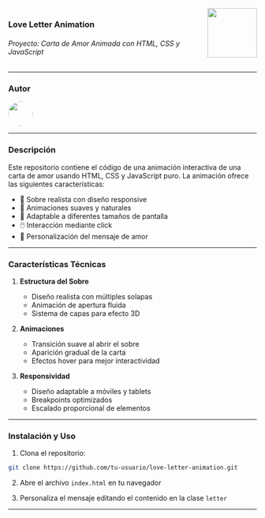 <img align="right" width="100" height="100" src="https://www.pinclipart.com/picdir/big/580-5803539_6-pixel-heart-pixel-art-heart-png-clipart.png">

### Love Letter Animation
###### Proyecto: Carta de Amor Animada con HTML, CSS y JavaScript

---

### Autor

<a href="https://github.com/Bernard2806">
  <img src="https://github.com/Bernard2806.png" width="50" height="50" style="border-radius: 50%;" />
</a>

---

### Descripción
Este repositorio contiene el código de una animación interactiva de una carta de amor usando HTML, CSS y JavaScript puro. La animación ofrece las siguientes características:

- 💌 Sobre realista con diseño responsive
- 🎨 Animaciones suaves y naturales
- 📱 Adaptable a diferentes tamaños de pantalla
- 🖱️ Interacción mediante click
- 💝 Personalización del mensaje de amor

---

### Características Técnicas

1. **Estructura del Sobre**
   - Diseño realista con múltiples solapas
   - Animación de apertura fluida
   - Sistema de capas para efecto 3D

2. **Animaciones**
   - Transición suave al abrir el sobre
   - Aparición gradual de la carta
   - Efectos hover para mejor interactividad

3. **Responsividad**
   - Diseño adaptable a móviles y tablets
   - Breakpoints optimizados
   - Escalado proporcional de elementos

---

### Instalación y Uso

1. Clona el repositorio:
```bash
git clone https://github.com/tu-usuario/love-letter-animation.git
```

2. Abre el archivo `index.html` en tu navegador

3. Personaliza el mensaje editando el contenido en la clase `letter`

---
